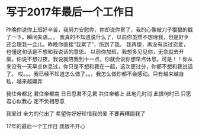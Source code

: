 # 写于2017年最后一个工作日
    
昨晚你说你上班好辛苦，我努力安慰你，你却说你累了，我的心像被刀子狠狠的戳了一下。瞬间失语。。。
我真的不知道说什么了，以前你虽然不想理我，但是好歹还会理我一会儿，昨晚你直接“我累了”，伤到了我。
我再傻，再没有谈过恋爱，也懂这句话是不想和我说话的意思。
以前你加班，我想多见见你，无奈就去开房。你说不想过夜，我说就陪我到十一点，你就会说你想早点休息。可是！！你从来没有一天早点休息过，你只是不想和我在一起，这次更过分，你都不想和我说话了。
哎。。。我已经不知道怎么做了。。。我怎么做你都不会感动。只有越来越自私，越来越嫌弃

我住帝都北
君住帝都南
日日思君不见君
共住帝都上
此地几时消
此恨何时已
只愿君心似我心
定不负相思意

我爱过
全力的付出了
希望你好好珍惜我的爱
不要再糟蹋我了

17年的最后一个工作日 我很不开心
